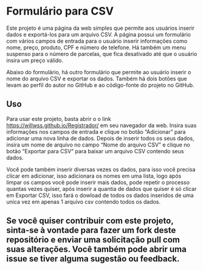 # Formulário para CSV

Este projeto é uma página da web simples que permite aos usuários inserir dados e exportá-los para um arquivo CSV. A página possui um formulário com vários campos de entrada para o usuário inserir informações como nome, preço, produto, CPF e número de telefone. Há também um menu suspenso para o número de parcelas, que fica desativado até que o usuário insira um preço válido.

Abaixo do formulário, há outro formulário que permite ao usuário inserir o nome do arquivo CSV e exportar os dados. Também há dois botões que levam ao perfil do autor no GitHub e ao código-fonte do projeto no GitHub.

## Uso

Para usar este projeto, basta abrir o o link https://willwss.github.io/Registrador/ em seu navegador da web. Insira suas informações nos campos de entrada e clique no botão “Adicionar” para adicionar uma nova linha de dados. Depois de inserir todos os seus dados, insira um nome de arquivo no campo “Nome do arquivo CSV” e clique no botão “Exportar para CSV” para baixar um arquivo CSV contendo seus dados.

Você pode também inserir diversas vezes os dados, para isso você precisa clicar em adicionar, isso adicionara os nomes em uma lista, logo após limpar os campos você pode inserir mais dados, pode repetir o processo quantas vezes quiser, após inserir a quantia de dados que quiser é só clicar em Exportar CSV, isso fará o dowload de todos os dados inseridos de uma unica vez em apenas 1 arquivo csv contendo todos os dados.

## Se você quiser contribuir com este projeto, sinta-se à vontade para fazer um fork deste repositório e enviar uma solicitação pull com suas alterações. Você também pode abrir uma issue se tiver alguma sugestão ou feedback.
